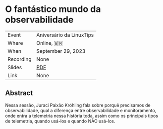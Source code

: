 # O fantástico mundo da observabilidade

|           |                          |
| --------- | ------------------------ |
| Event     | Aniversário da LinuxTips |
| Where     | Online, 🇧🇷               |
| When      | September 29, 2023       |
| Recording | None                     |
| Slides    | [PDF](slides.pdf)        |
| Link      | None                     |

## Abstract

Nessa sessão, Juraci Paixão Kröhling fala sobre porquê precisamos de observabilidade, qual a diferença entre observabilidade e monitoramento, onde entra a telemetria nessa história toda, assim como os principais tipos de telemetria, quando usá-los e quando NÃO usá-los.

